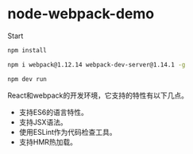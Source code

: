 # node-webpack-demo

Start

```bash
npm install

npm i webpack@1.12.14 webpack-dev-server@1.14.1 -g

npm dev run 
```

React和webpack的开发环境，它支持的特性有以下几点。

- 支持ES6的语言特性。
- 支持JSX语法。
- 使用ESLint作为代码检查工具。
- 支持HMR热加载。